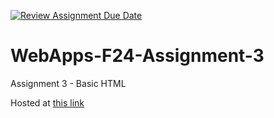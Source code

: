 [![Review Assignment Due Date](https://classroom.github.com/assets/deadline-readme-button-24ddc0f5d75046c5622901739e7c5dd533143b0c8e959d652212380cedb1ea36.svg)](https://classroom.github.com/a/qJp_9AXf)

# WebApps-F24-Assignment-3

Assignment 3 - Basic HTML

Hosted at [this link](https://44-563-web-apps-s24.github.io/44563-webapps-s24-assignment3-cdurbin909/)
